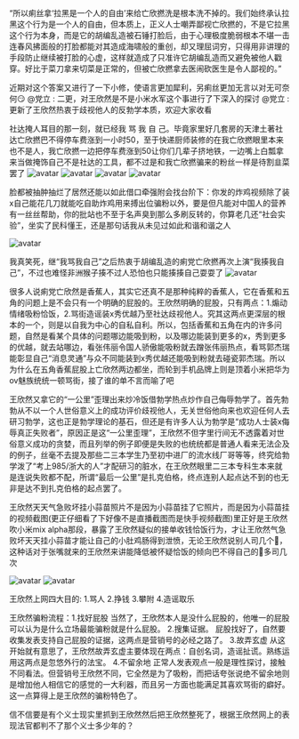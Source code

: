 “所以痢丝拿‘拉黑是一个人的自由’来给亡欣撚洗是根本洗不掉的。我们始终承认拉黑这个行为是一个人的自由，但本质上，正义人士嘲弄鄙视亡欣撚的，不是它拉黑这个行为本身，而是它的胡编乱造被石锤打脸后，由于心理极度脆弱根本不堪一击连春风拂面般的打脸都能对其造成海啸般的重创，却又理屈词穷，只得用非讲理的手段防止继续被打脸的心虚，这样就造成了只准许它胡编乱造而又避免被他人戳穿。好比于菜刀拿来切菜是正常的，但被亡欣撚拿去医闹砍医生是令人鄙视的。”

近期对这个答案又进行了一下小修，使语言更加犀利，另痢丝更加无言以对无可奈何😏
@党立
: 二更，对王欣然是不是小米水军这个事进行了下深入的探讨
@党立
: 更新了王欣然热衷于歧视他人的反勃学本质，欢迎大家收看

社达掩人耳目的那一刻，就已经我 骂 我 自 己。毕竟家里好几套房的天津土著社达亡欣撚巴不得停车费涨到一小时50，至于快递厨师装修的在我亡欣撚眼里本来也不是人，我亡欣撚一边把停车费涨到50让你们几辈子挤地铁，一边嘴上白瓢拿来当做掩饰自己不是社达的工具，都不过是和我亡欣撚骗来的粉丝一样是待割韭菜罢了
![avatar](https://s1.ax1x.com/2020/10/17/0q1Min.jpg)
![avatar](https://s1.ax1x.com/2020/10/17/0q1lR0.jpg)
![avatar](https://s1.ax1x.com/2020/10/17/0q1uIs.jpg)
![avatar](https://s1.ax1x.com/2020/10/17/0q1QGq.jpg)

脸都被抽肿抽烂了居然还能以如此借口牵强附会找台阶下：你发的炸鸡视频除了装x自己能花几刀就能吃自助炸鸡用来搏出位骗粉以外，要是但凡能对中国人的营养有一丝丝帮助，你的批站也不至于名声臭到那么多刷反转的，你算老几还“社会实验”，坐实了民科懂王，还是那句话我从未见过如此和谐和谐之人

![avatar](https://s1.ax1x.com/2020/10/17/0q11zV.jpg)

我真笑死，继“我骂我自己”之后热衷于胡编乱造的痢党亡欣撚再次上演“我揍我自己”，不过也难怪非洲猴子揍不过人恐怕也只能揍揍自己耍耍了
![avatar](https://s1.ax1x.com/2020/10/17/0q1GsU.jpg)

很多人说痢党亡欣然是香蕉人，其实它还真不是那种纯粹的香蕉人，它在香蕉和五角的问题上是不会只有一个明确的屁股的。王欣然明确的屁股，只有两点：1.煽动情绪吸粉恰饭，2.骂街造谣装x秀优越乃至社达歧视他人。究其这两点更深层的根本的一个，则是以自我为中心的自私自利。所以，包括香蕉和五角在内的许多问题，自然是看某个具体的问题哪边能吸到粉，以及哪边能装到更多的x，秀到更多的优越，就去站哪边，看张伟丽令国人骄傲能吸粉就去蹭张伟丽热点，看骂郭杰瑞能彰显自己“消息灵通”与众不同能装到x秀优越还能吸到粉就去碰瓷郭杰瑞。所以为什么在五角香蕉屁股上亡欣然两边都坐，而轮到手机品牌上则是顶着小米把华为ov魅族统统一顿骂街，接了谁的单不言而喻了吧

王欣然又拿它的“一公里”歪理出来炒冷饭借勃学热点炒作自己侮辱勃学了。首先勃勃从不以一个人世俗意义上的成功评价歧视他人，无关世俗他向来也欢迎任何人去研习勃学，这也正是勃学理论的基石，但还是有许多人认为勃学是“成功人士装x侮辱真正失败者”，原因正是这“一公里歪理”，王欣然不但字里行间无不透露着对世俗意义成功的贪婪，而且列举的例子即便是失败的也统统都是普通人看来无法企及的例子，丝毫不去提及那些二三本学生乃至初中进厂的流水线厂哥等等，终究给勃学泼了“考上985/浙大的人”才配研习的脏水，在王欣然眼里二三本专科生本来就是连说失败都不配，所谓“最后一公里”是扎克伯格，终点连别人起点达不到的也无非是达不到扎克伯格的起点罢了。


王欣然天天气急败坏挂小蒜苗照片不是因为小蒜苗挂了它照片，而是因为小蒜苗挂的视频截图(更正仔细看了下好像不是直播截图而是快手视频截图)里正好是王欣然吹小米mix alpha那段，暴露了王欣然疑似的接单收钱恰饭行为，才让王欣然气急败坏天天挂小蒜苗才能让自己的小肚鸡肠得到泄愤，无论王欣然说别人司几个🐴，这种话对于张嘴就来的王欣然来讲能降低被怀疑恰饭的倾向巴不得自己的🐴多司几次

![avatar](https://s1.ax1x.com/2020/10/17/0q1Uo9.jpg)
![avatar](https://s1.ax1x.com/2020/10/17/0q1NdJ.jpg)

王欣然上网四大目的: 1.骂人
2.挣钱
3.攀附
4.造谣取乐

王欣然骗粉流程：1.找好屁股
当然了，王欣然本人是没什么屁股的，他唯一的屁股可以认为是什么立场最能骗粉就是什么屁股。
2.搜集证据。
屁股找好了，自然要收集发表支持自己屁股的证据，这两点是营销号的必经之路了。
3.故弄玄虚
从这开始就有意思了，王欣然故弄玄虚主要体现在两点：自创名词，造谣扯谎。熟练运用这两点是忽悠外行的法宝。
4.不留余地
正常人发表观点一般是理性探讨，接触不同看法。但营销号王欣然不同，它全然是为了吸粉，而把话夸张说绝不留余地则是增加他人相信它的感觉的一大利器，而且另一方面也能满足其喜欢骂街的癖好。这一点算得上是王欣然的骗粉特色了。

信不信要是有个义士现实里抓到王欣然然后把王欣然整死了，根据王欣然网上的表现法官都判不了那个义士多少年的？
